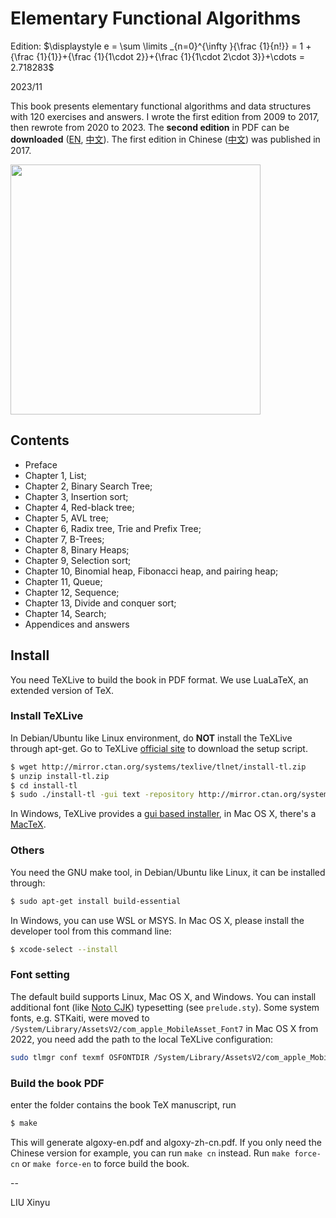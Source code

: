 Elementary Functional Algorithms
====

Edition: $\displaystyle e = \sum \limits _{n=0}^{\infty }{\frac {1}{n!}} = 1 + {\frac {1}{1}}+{\frac {1}{1\cdot 2}}+{\frac {1}{1\cdot 2\cdot 3}}+\cdots = 2.718283$

2023/11

This book presents elementary functional algorithms and data structures with 120 exercises and answers. I wrote the first edition from 2009 to 2017, then rewrote from 2020 to 2023. The **second edition** in PDF can be **downloaded** ([EN](https://github.com/liuxinyu95/AlgoXY/files/13211742/algoxy-en.pdf), [中文](https://github.com/liuxinyu95/AlgoXY/files/13211747/algoxy-zh-cn.pdf)). The first edition in Chinese ([中文](https://book.douban.com/subject/26931430/)) was published in 2017.

<img src="https://user-images.githubusercontent.com/332938/95418499-442e4b00-096a-11eb-81b9-496020aa5f10.jpg" width="400">

Contents
--------

- Preface
- Chapter 1, List;
- Chapter 2, Binary Search Tree;
- Chapter 3, Insertion sort;
- Chapter 4, Red-black tree;
- Chapter 5, AVL tree;
- Chapter 6, Radix tree, Trie and Prefix Tree;
- Chapter 7, B-Trees;
- Chapter 8, Binary Heaps;
- Chapter 9, Selection sort;
- Chapter 10, Binomial heap, Fibonacci heap, and pairing heap;
- Chapter 11, Queue;
- Chapter 12, Sequence;
- Chapter 13, Divide and conquer sort;
- Chapter 14, Search;
- Appendices and answers

Install
--------

You need TeXLive to build the book in PDF format. We use LuaLaTeX, an extended version of TeX.

### Install TeXLive

In Debian/Ubuntu like Linux environment, do **NOT** install the TeXLive through apt-get. Go to TeXLive [official site](https://tug.org/texlive/) to download the setup script.

```bash
$ wget http://mirror.ctan.org/systems/texlive/tlnet/install-tl.zip
$ unzip install-tl.zip
$ cd install-tl
$ sudo ./install-tl -gui text -repository http://mirror.ctan.org/systems/texlive/tlnet
```

In Windows, TeXLive provides a [gui based installer](https://tug.org/texlive/), in Mac OS X, there's a [MacTeX](https://www.tug.org/mactex/).

### Others

You need the GNU make tool, in Debian/Ubuntu like Linux, it can be installed through:

```bash
$ sudo apt-get install build-essential
```

In Windows, you can use WSL or MSYS. In Mac OS X, please install the developer tool from this command line:

```bash
$ xcode-select --install
```

### Font setting

The default build supports Linux, Mac OS X, and Windows. You can install additional font (like [Noto CJK](https://github.com/notofonts/noto-cjk/)) typesetting (see `prelude.sty`). Some system fonts, e.g. STKaiti, were moved to `/System/Library/AssetsV2/com_apple_MobileAsset_Font7` in Mac OS X from 2022, you need add the path to the local TeXLive configuration:

```bash
sudo tlmgr conf texmf OSFONTDIR /System/Library/AssetsV2/com_apple_MobileAsset_Font7
```

### Build the book PDF

enter the folder contains the book TeX manuscript, run

```bash
$ make
```

This will generate algoxy-en.pdf and algoxy-zh-cn.pdf. If you only need the Chinese version for example, you can run `make cn` instead. Run `make force-cn` or `make force-en` to force build the book.

--

LIU Xinyu
